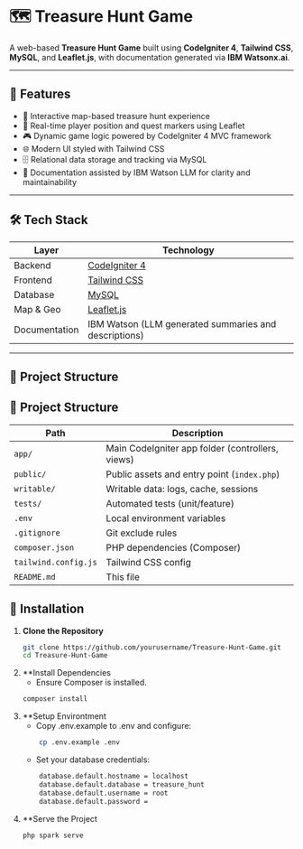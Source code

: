 # 🗺️ Treasure Hunt Game

A web-based **Treasure Hunt Game** built using **CodeIgniter 4**, **Tailwind CSS**, **MySQL**, and **Leaflet.js**, with documentation generated via **IBM Watsonx.ai**.

---

## 🚀 Features

- 🧩 Interactive map-based treasure hunt experience
- 📍 Real-time player position and quest markers using Leaflet
- 🎮 Dynamic game logic powered by CodeIgniter 4 MVC framework
- 🌐 Modern UI styled with Tailwind CSS
- 🗄️ Relational data storage and tracking via MySQL
- 🧠 Documentation assisted by IBM Watson LLM for clarity and maintainability

---

## 🛠️ Tech Stack

| Layer         | Technology           |
|---------------|----------------------|
| Backend       | [CodeIgniter 4](https://codeigniter.com/user_guide/) |
| Frontend      | [Tailwind CSS](https://tailwindcss.com/) |
| Database      | [MySQL](https://www.mysql.com/) |
| Map & Geo     | [Leaflet.js](https://leafletjs.com/) |
| Documentation | IBM Watson (LLM generated summaries and descriptions) |

---

## 📁 Project Structure

## 📁 Project Structure

| Path                 | Description                                       |
|----------------------|---------------------------------------------------|
| `app/`               | Main CodeIgniter app folder (controllers, views)  |
| `public/`            | Public assets and entry point (`index.php`)       |
| `writable/`          | Writable data: logs, cache, sessions              |
| `tests/`             | Automated tests (unit/feature)                    |
| `.env`               | Local environment variables                       |
| `.gitignore`         | Git exclude rules                                 |
| `composer.json`      | PHP dependencies (Composer)                       |
| `tailwind.config.js` | Tailwind CSS config                               |
| `README.md`          | This file                                         |


## 🔧 Installation

1. **Clone the Repository**
   ```bash
   git clone https://github.com/yourusername/Treasure-Hunt-Game.git
   cd Treasure-Hunt-Game

2. **Install Dependencies
   - Ensure Composer is installed.
   ```bash
   composer install

3. **Setup Environtment
   - Copy .env.example to .env and configure:
   ```bash
       cp .env.example .env
   ```
   - Set your database credentials:
   ```bash
       database.default.hostname = localhost
       database.default.database = treasure_hunt
       database.default.username = root
       database.default.password = 

4. **Serve the Project
   ```bash
   php spark serve
